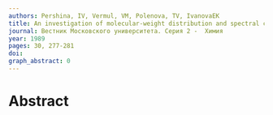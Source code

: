 ```yaml
---
authors: Pershina, IV, Vermul, VM, Polenova, TV, IvanovaEK
title: An investigation of molecular-weight distribution and spectral characteristics of fulvic-acids from natural-waters. 2. Stepwise fractionation of fulvic-acids and determination of absorption-coefficient in isolated fraction
journal: Вестник Московского университета. Серия 2 -  Химия
year: 1989
pages: 30, 277-281
doi: 
graph_abstract: 0
---
```


# Abstract 

 